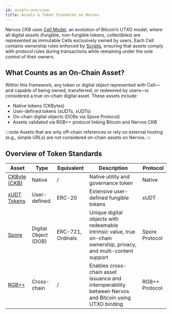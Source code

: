 ```yaml
---
id: assets-overview
title: Assets & Token Standards on Nervos
---
```


Nervos CKB uses [Cell Model](/docs/tech-explanation/cell-model), an evolution of Bitcoin’s UTXO model, where all digital assets (fungible, non-fungible tokens, collectibles) are represented as immutable Cells exclusively owned by users. Each Cell contains ownership rules enforced by [Scripts](/docs/tech-explanation/script), ensuring that assets comply with protocol rules during transactions while remaining under the sole control of their owners.

## What Counts as an On-Chain Asset?

Within this framework, any token or digital object represented with Cell—and capable of being owned, transferred, or redeemed by users—is considered a true on-chain digital asset. These assets include:

- Native tokens (CKBytes)
- User-defined tokens (sUDTs, xUDTs)
- On-chain digital objects (DOBs via Spore Protocol)
- Assets validated via RGB++ protocol linking Bitcoin and Nervos CKB

:::note
Assets that are only off-chain references or rely on external hosting (e.g., simple URLs) are not considered on-chain assets on Nervos.
:::

## Overview of Token Standards

| Asset                                            | Type                 | Equivalent        | Description                                                                                                         | Protocol       |
| ------------------------------------------------ | -------------------- | ----------------- | ------------------------------------------------------------------------------------------------------------------- | -------------- |
| [CKByte (CKB)](/docs/tech-explanation/economics) | Native               | /                 | Native utility and governance token                                                                                 | Native         |
| [xUDT Tokens](/docs/tech-explanation/xudt)       | User-defined         | ERC-20            | Extensive user-defined fungible tokens                                                                              | xUDT           |
| [Spore](/docs/tech-explanation/spore-protocol)   | Digital Object (DOB) | ERC-721, Ordinals | Unique digital objects with redeemable intrinsic value, true on-chain ownership, privacy, and multi-content support | Spore Protocol |
| [RGB++](/docs/tech-explanation/rgbpp)            | Cross-chain          | /                 | Enables cross-chain asset issuance and interoperability between Nervos and Bitcoin using UTXO binding               | RGB++ Protocol |
